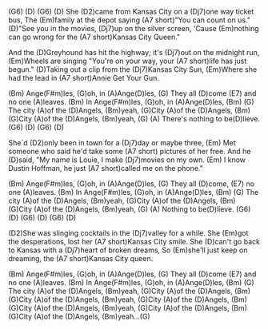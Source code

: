 (G6) (D) (G6) (D)
She (D2)came from Kansas City on a (Dj7)one way ticket bus,
The (Em)family at the depot saying (A7 short)"You can count on us."
(D)"See you in the movies, (Dj7)up on the silver screen,
'Cause (Em)nothing can go wrong for the (A7 short)Kansas City Queen."

And the (D)Greyhound has hit the highway; it's (Dj7)out on the midnight run,
(Em)Wheels are singing "You're on your way, your (A7 short)life has just 
begun."
(D)Taking out a clip from the (Dj7)Kansas City Sun,
(Em)Where she had the lead in (A7 short)Annie Get Your Gun.

(Bm) Ange(F#m)les, (G)oh, in (A)Ange(D)les,
(G) They all (D)come (E7) and no one (A)leaves.
(Bm) In Ange(F#m)les, (G)oh, in (A)Ange(D)les, (Bm)
(G) The city (A)of the (D)Angels, (Bm)yeah,
(G)City (A)of the (D)Angels, (Bm)
(G)City (A)of the (D)Angels, (Bm)yeah,
(G) (A) There's nothing to be(D)lieve. (G6) (D) (G6) (D)

She´d (D2)only been in town for a (Dj7)day or maybe three,
(Em) Met someone who said he'd take some (A7 short) pictures of her free.
And he (D)said, "My name is Louie, I make (Dj7)movies on my own.
(Em) I know Dustin Hoffman, he just (A7 short)called me on the phone."

(Bm) Ange(F#m)les, (G)oh, in (A)Ange(D)les,
(G) They all (D)come, (E7) no one (A)leaves.
(Bm) In Ange(F#m)les, (G)oh, in (A)Ange(D)les, (Bm)
(G) The city (A)of the (D)Angels, (Bm)yeah,
(G)City (A)of the (D)Angels, (Bm)
(G)City (A)of the (D)Angels, (Bm)yeah,
(G) (A) Nothing to be(D)lieve. (G6) (D) (G6) (D) (G6) (D)

(D2)She was slinging cocktails in the (Dj7)valley for a while.
She (Em)got the desperations, lost her (A7 short)Kansas City smile.
She (D)can't go back to Kansas with a (Dj7)heart of broken dreams,
So (Em)she'll just keep on dreaming, the (A7 short)Kansas City queen.

(Bm) Ange(F#m)les, (G)oh, in (A)Ange(D)les,
(G) They all (D)come (E7) and no one (A)leaves.
(Bm) In Ange(F#m)les, (G)oh, in (A)Ange(D)les, (Bm)
(G) The city (A)of the (D)Angels, (Bm)yeah,
(G)City (A)of the (D)Angels, (Bm)
(G)City (A)of the (D)Angels, (Bm)yeah,
(G)City (A)of the (D)Angels, (Bm)
(G)City (A)of the (D)Angels, (Bm)yeah,
(G)City (A)of the (D)Angels, (Bm)
(G)City (A)of the (D)Angels, (Bm)yeah…(G)
